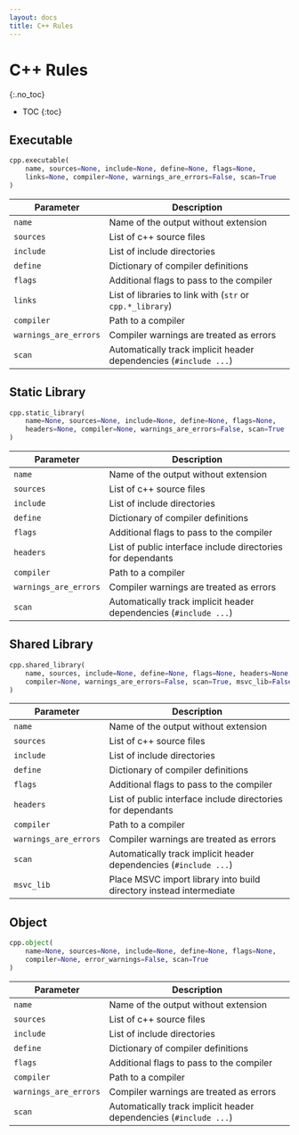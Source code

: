 ```yaml
---
layout: docs
title: C++ Rules
---
```


# C++ Rules
{:.no_toc}

* TOC
{:toc}

## Executable

```python
cpp.executable(
    name, sources=None, include=None, define=None, flags=None,
    links=None, compiler=None, warnings_are_errors=False, scan=True
)
```

| Parameter | Description |
|---|---|
|`name`|Name of the output without extension|
|`sources`|List of c++ source files|
|`include`|List of include directories|
|`define`|Dictionary of compiler definitions|
|`flags`|Additional flags to pass to the compiler|
|`links`|List of libraries to link with (`str` or `cpp.*_library`)|
|`compiler`|Path to a compiler|
|`warnings_are_errors`|Compiler warnings are treated as errors|
|`scan`|Automatically track implicit header dependencies (`#include ...`)|


## Static Library

```python
cpp.static_library(
    name=None, sources=None, include=None, define=None, flags=None,
    headers=None, compiler=None, warnings_are_errors=False, scan=True
)
```

| Parameter | Description |
|---|---|
|`name`|Name of the output without extension|
|`sources`|List of c++ source files|
|`include`|List of include directories|
|`define`|Dictionary of compiler definitions|
|`flags`|Additional flags to pass to the compiler|
|`headers`|List of public interface include directories for dependants|
|`compiler`|Path to a compiler|
|`warnings_are_errors`|Compiler warnings are treated as errors|
|`scan`|Automatically track implicit header dependencies (`#include ...`)|


## Shared Library

```python
cpp.shared_library(
    name, sources, include=None, define=None, flags=None, headers=None,
    compiler=None, warnings_are_errors=False, scan=True, msvc_lib=False
)
```

| Parameter | Description |
|---|---|
|`name`|Name of the output without extension|
|`sources`|List of c++ source files|
|`include`|List of include directories|
|`define`|Dictionary of compiler definitions|
|`flags`|Additional flags to pass to the compiler|
|`headers`|List of public interface include directories for dependants|
|`compiler`|Path to a compiler|
|`warnings_are_errors`|Compiler warnings are treated as errors|
|`scan`|Automatically track implicit header dependencies (`#include ...`)|
|`msvc_lib`|Place MSVC import library into build directory instead intermediate|


## Object

```python
cpp.object(
    name=None, sources=None, include=None, define=None, flags=None,
    compiler=None, error_warnings=False, scan=True
)
```

| Parameter | Description |
|---|---|
|`name`|Name of the output without extension|
|`sources`|List of c++ source files|
|`include`|List of include directories|
|`define`|Dictionary of compiler definitions|
|`flags`|Additional flags to pass to the compiler|
|`compiler`|Path to a compiler|
|`warnings_are_errors`|Compiler warnings are treated as errors|
|`scan`|Automatically track implicit header dependencies (`#include ...`)|
